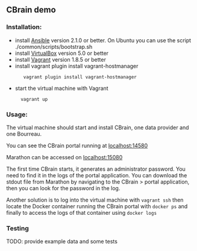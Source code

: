 ## CBrain demo

### Installation:

* install [Ansible](https://www.ansible.com/) version 2.1.0 or better. On Ubuntu you can use the script ./common/scripts/bootstrap.sh
* install [VirtualBox](https://www.virtualbox.org/) version 5.0 or better
* install [Vagrant](https://www.vagrantup.com/) version 1.8.5 or better
* install vagrant plugin install vagrant-hostmanager
  ```
     vagrant plugin install vagrant-hostmanager
  ```
* start the virtual machine with Vagrant
  ```
    vagrant up
  ```

### Usage:

The virtual machine should start and install CBrain, one data provider and one Bourreau.

You can see the CBrain portal running at [localhost:14580](http://localhost:14580)

Marathon can be accessed on [localhost:15080](http://localhost:15080)

The first time CBrain starts, it generates an administrator password. You need to find it in the logs of the portal application.
You can download the stdout file from Marathon by navigating to the CBrain > portal application, then you can look for the password in the log.

Another solution is to log into the virtual machine with `vagrant ssh` then locate the Docker container running the CBrain portal with `docker ps` and finally to access the logs of that container using `docker logs`

### Testing

TODO: provide example data and some tests
